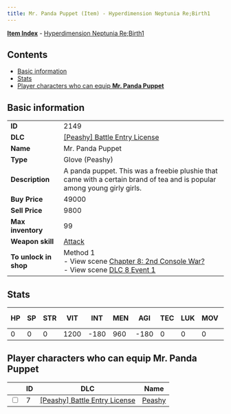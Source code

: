 ```yaml
---
title: Mr. Panda Puppet (Item) - Hyperdimension Neptunia Re;Birth1
---
```


[**Item Index**](/neptunia/rb1/item/index.html) - [Hyperdimension Neptunia Re;Birth1](/neptunia/rb1)

## Contents

- [Basic information](#basic-information)
- [Stats](#stats)
- [Player characters who can equip **Mr. Panda Puppet**](#player-characters-who-can-equip-mr-panda-puppet)

## Basic information

|   |   |
| -- | -- |
| **ID** | 2149 |
| **DLC** | [[Peashy] Battle Entry License](/neptunia/rb1/dlc/8-peashy.html) |
| **Name** | Mr. Panda Puppet |
| **Type** | Glove (Peashy) |
| **Description** | A panda puppet. This was a freebie plushie that came with a certain brand of tea and is popular among young girly girls. |
| **Buy Price** | 49000 |
| **Sell Price** | 9800 |
| **Max inventory** | 99 |
| **Weapon skill** | [Attack](/neptunia/rb1/skill/8-1201-attack.html) |
| **To unlock in shop** | Method 1<br />- View scene [Chapter 8: 2nd Console War?](/neptunia/rb1/scene/1-802-chapter-8-2nd-console-war.html)<br />- View scene [DLC 8 Event 1](/neptunia/rb1/scene/8-5020-dlc-8-event-1.html) |


## Stats

| HP | SP | STR | VIT | INT | MEN | AGI | TEC | LUK | MOV | Fire res. | Ice res. | Wind res. | Lightning res. |
| -- | -- | --- | --- | --- | --- | --- | --- | --- | --- | --------- | -------- | --------- | -------------- |
| 0 | 0 | 0 | 1200 | -180 | 960 | -180 | 0 | 0 | 0 | 0 | 0 | 0 | 0 |


## Player characters who can equip **Mr. Panda Puppet**

|    | ID | DLC | Name |
| -- | -- | --- | ---- |
| <input type="checkbox" id="rb1-player-8-7" class="trackbox" /> | 7 | [[Peashy] Battle Entry License](/neptunia/rb1/dlc/8-peashy.html) | [Peashy](/neptunia/rb1/player/8-7-peashy.html) |
